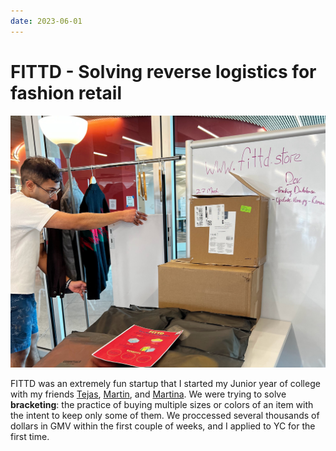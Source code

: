 ```yaml
---
date: 2023-06-01
---
```


# FITTD - Solving reverse logistics for fashion retail

![Fittd](media/fittd.jpg)

FITTD was an extremely fun startup that I started my Junior year of college with my friends [Tejas](https://www.linkedin.com/in/tejas-venkatesh23/), [Martin](https://www.linkedin.com/in/martin-i-ackermann/), and [Martina](https://www.linkedin.com/in/martina-gai/). We were trying to solve **bracketing**: the practice of buying multiple sizes or colors of an item with the intent to keep only some of them. We proccessed several thousands of dollars in GMV within the first couple of weeks, and I applied to YC for the first time.